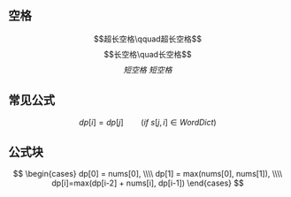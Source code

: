 ## 空格
$$超长空格\qquad超长空格$$
$$长空格\quad长空格$$
$$短空格\ 短空格$$
## 常见公式
$$dp[i] = dp[j] \qquad (if \ s[j,i] \in WordDict) $$

## 公式块

$$
\begin{cases}
dp[0] = nums[0],  \\\\
dp[1] = max(nums[0], nums[1]), \\\\
dp[i]=max(dp[i-2] + nums[i], dp[i-1]) 
\end{cases}
$$